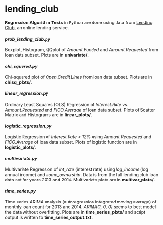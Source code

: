 # lending_club

**Regression Algorithm Tests** in Python are done using data from [Lending Club](https://www.lendingclub.com/info/download-data.action), an online lending service.

#### *prob_lending_club.py* 
Boxplot, Histogram, QQplot of *Amount.Funded* and *Amount.Requested* from loan data subset.  Plots are in **univariate/**.
#### *chi_squared.py* 
Chi-squared plot of *Open.Credit.Lines* from loan data subset.  Plots are in **chisq_plots/**.
#### *linear_regression.py* 
Ordinary Least Squares (OLS) Regression of *Interest.Rate* vs. *Amount.Requested* and *FICO.Average* of loan data subset.  Plots of Scatter Matrix and Histograms are in **linear_plots/**.
#### *logistic_regression.py* 
Logistic Regression of *Interest.Rate < 12%* using *Amount.Requested* and *FICO.Average* of loan data subset.  Plots of logistic function are in **logistic_plots/**.
#### *multivariate.py* 
Multivariate Regression of *int_rate* (interest rate) using *log_income* (log annual income) and *home_ownership*.  Data is from the full lending club loan data set for years 2013 and 2014.  Multivariate plots are in **multivar_plots/**.
#### *time_series.py*
Time series ARIMA analysis (autoregression integrated moving average) of monthly loan count for 2013 and 2014.  *ARIMA(1, 0, 0)* seems to best model the data without overfitting.  Plots are in **time_series_plots/** and script output is written to **time_series_output.txt**.
